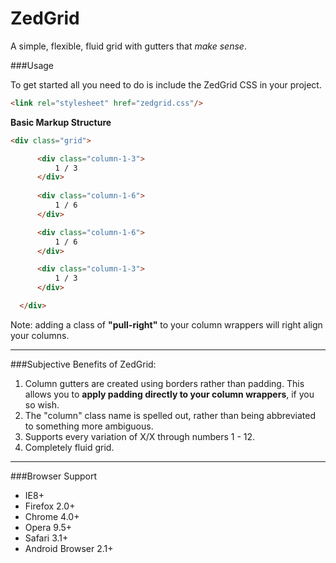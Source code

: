 ZedGrid
=======

A simple, flexible, fluid grid with gutters that *make sense*.



###Usage

To get started all you need to do is include the ZedGrid CSS in your project.

 ```html
 <link rel="stylesheet" href="zedgrid.css"/>
 ```
 
 **Basic Markup Structure**
  ```html
  <div class="grid">

        <div class="column-1-3">
            1 / 3
        </div>
        
        <div class="column-1-6">
            1 / 6
        </div>

        <div class="column-1-6">
            1 / 6
        </div>

        <div class="column-1-3">
            1 / 3
        </div>

    </div>
 ```
 
Note: adding a class of __"pull-right"__ to your column wrappers will right align your columns.

---

###Subjective Benefits of ZedGrid:
1. Column gutters are created using borders rather than padding. This allows you to **apply padding directly to your column wrappers**, if you so wish. 
2. The "column" class name is spelled out, rather than being abbreviated to something more ambiguous.
3. Supports every variation of X/X through numbers 1 - 12.
4. Completely fluid grid.

---

###Browser Support
* IE8+
* Firefox 2.0+
* Chrome 4.0+
* Opera 9.5+
* Safari 3.1+
* Android Browser 2.1+




